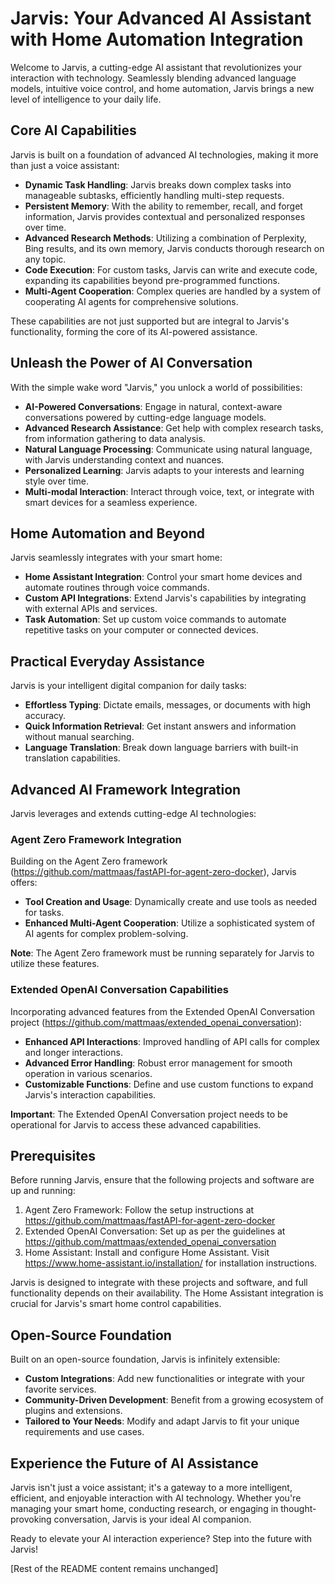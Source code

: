 # Jarvis: Your Advanced AI Assistant with Home Automation Integration

Welcome to Jarvis, a cutting-edge AI assistant that revolutionizes your interaction with technology. Seamlessly blending advanced language models, intuitive voice control, and home automation, Jarvis brings a new level of intelligence to your daily life.

## Core AI Capabilities

Jarvis is built on a foundation of advanced AI technologies, making it more than just a voice assistant:

- **Dynamic Task Handling**: Jarvis breaks down complex tasks into manageable subtasks, efficiently handling multi-step requests.
- **Persistent Memory**: With the ability to remember, recall, and forget information, Jarvis provides contextual and personalized responses over time.
- **Advanced Research Methods**: Utilizing a combination of Perplexity, Bing results, and its own memory, Jarvis conducts thorough research on any topic.
- **Code Execution**: For custom tasks, Jarvis can write and execute code, expanding its capabilities beyond pre-programmed functions.
- **Multi-Agent Cooperation**: Complex queries are handled by a system of cooperating AI agents for comprehensive solutions.

These capabilities are not just supported but are integral to Jarvis's functionality, forming the core of its AI-powered assistance.

## Unleash the Power of AI Conversation

With the simple wake word "Jarvis," you unlock a world of possibilities:

- **AI-Powered Conversations**: Engage in natural, context-aware conversations powered by cutting-edge language models.
- **Advanced Research Assistance**: Get help with complex research tasks, from information gathering to data analysis.
- **Natural Language Processing**: Communicate using natural language, with Jarvis understanding context and nuances.
- **Personalized Learning**: Jarvis adapts to your interests and learning style over time.
- **Multi-modal Interaction**: Interact through voice, text, or integrate with smart devices for a seamless experience.

## Home Automation and Beyond

Jarvis seamlessly integrates with your smart home:

- **Home Assistant Integration**: Control your smart home devices and automate routines through voice commands.
- **Custom API Integrations**: Extend Jarvis's capabilities by integrating with external APIs and services.
- **Task Automation**: Set up custom voice commands to automate repetitive tasks on your computer or connected devices.

## Practical Everyday Assistance

Jarvis is your intelligent digital companion for daily tasks:

- **Effortless Typing**: Dictate emails, messages, or documents with high accuracy.
- **Quick Information Retrieval**: Get instant answers and information without manual searching.
- **Language Translation**: Break down language barriers with built-in translation capabilities.

## Advanced AI Framework Integration

Jarvis leverages and extends cutting-edge AI technologies:

### Agent Zero Framework Integration

Building on the Agent Zero framework (https://github.com/mattmaas/fastAPI-for-agent-zero-docker), Jarvis offers:

- **Tool Creation and Usage**: Dynamically create and use tools as needed for tasks.
- **Enhanced Multi-Agent Cooperation**: Utilize a sophisticated system of AI agents for complex problem-solving.

**Note**: The Agent Zero framework must be running separately for Jarvis to utilize these features.

### Extended OpenAI Conversation Capabilities

Incorporating advanced features from the Extended OpenAI Conversation project (https://github.com/mattmaas/extended_openai_conversation):

- **Enhanced API Interactions**: Improved handling of API calls for complex and longer interactions.
- **Advanced Error Handling**: Robust error management for smooth operation in various scenarios.
- **Customizable Functions**: Define and use custom functions to expand Jarvis's interaction capabilities.

**Important**: The Extended OpenAI Conversation project needs to be operational for Jarvis to access these advanced capabilities.

## Prerequisites

Before running Jarvis, ensure that the following projects and software are up and running:

1. Agent Zero Framework: Follow the setup instructions at https://github.com/mattmaas/fastAPI-for-agent-zero-docker
2. Extended OpenAI Conversation: Set up as per the guidelines at https://github.com/mattmaas/extended_openai_conversation
3. Home Assistant: Install and configure Home Assistant. Visit https://www.home-assistant.io/installation/ for installation instructions.

Jarvis is designed to integrate with these projects and software, and full functionality depends on their availability. The Home Assistant integration is crucial for Jarvis's smart home control capabilities.

## Open-Source Foundation

Built on an open-source foundation, Jarvis is infinitely extensible:

- **Custom Integrations**: Add new functionalities or integrate with your favorite services.
- **Community-Driven Development**: Benefit from a growing ecosystem of plugins and extensions.
- **Tailored to Your Needs**: Modify and adapt Jarvis to fit your unique requirements and use cases.

## Experience the Future of AI Assistance

Jarvis isn't just a voice assistant; it's a gateway to a more intelligent, efficient, and enjoyable interaction with AI technology. Whether you're managing your smart home, conducting research, or engaging in thought-provoking conversation, Jarvis is your ideal AI companion.

Ready to elevate your AI interaction experience? Step into the future with Jarvis!

[Rest of the README content remains unchanged]
